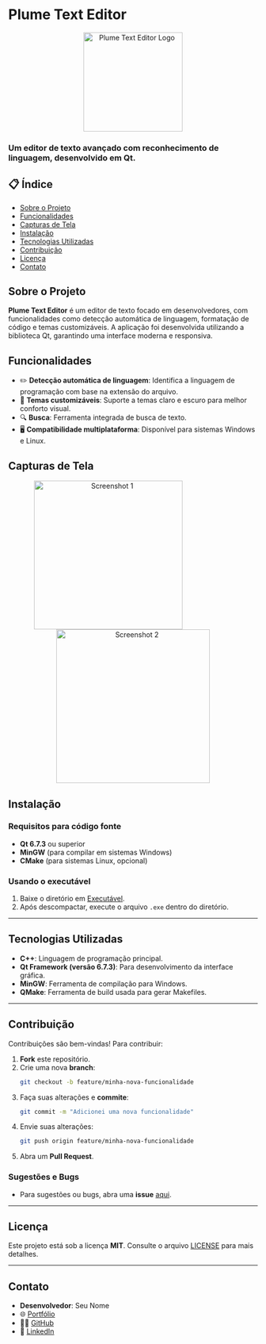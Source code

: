 # **Plume Text Editor**

<p align="center">
  <img src="https://raw.githubusercontent.com/AbrCs7/Editor-de-Textos-CodeWriter/refs/heads/main/C%C3%B3digo%20Fonte/img/edit.png" alt="Plume Text Editor Logo" width="200"/>
</p>

### Um editor de texto avançado com reconhecimento de linguagem, desenvolvido em Qt.

## 📋 Índice

- [Sobre o Projeto](#sobre-o-projeto)
- [Funcionalidades](#funcionalidades)
- [Capturas de Tela](#capturas-de-tela)
- [Instalação](#instalação)
- [Tecnologias Utilizadas](#tecnologias-utilizadas)
- [Contribuição](#contribuição)
- [Licença](#licença)
- [Contato](#contato)

## Sobre o Projeto

**Plume Text Editor** é um editor de texto focado em desenvolvedores, com funcionalidades como detecção automática de linguagem, formatação de código e temas customizáveis. A aplicação foi desenvolvida utilizando a biblioteca Qt, garantindo uma interface moderna e responsiva.

## Funcionalidades

- ✏️ **Detecção automática de linguagem**: Identifica a linguagem de programação com base na extensão do arquivo.
- 🎨 **Temas customizáveis**: Suporte a temas claro e escuro para melhor conforto visual.
- 🔍 **Busca**: Ferramenta integrada de busca de texto.
- 🖥️ **Compatibilidade multiplataforma**: Disponível para sistemas Windows e Linux.

## Capturas de Tela

<p align="center">
  <img src="https://raw.githubusercontent.com/AbrCs7/Editor-de-Textos-CodeWriter/refs/heads/main/C%C3%B3digo%20Fonte/screenshots/1.png" alt="Screenshot 1" width="300" style="margin-right: 100px;"/>
  <img src="https://raw.githubusercontent.com/AbrCs7/Editor-de-Textos-CodeWriter/refs/heads/main/C%C3%B3digo%20Fonte/screenshots/2.png" alt="Screenshot 2" width="310"/>
</p>

## Instalação

### Requisitos para código fonte

- **Qt 6.7.3** ou superior
- **MinGW** (para compilar em sistemas Windows)
- **CMake** (para sistemas Linux, opcional)

### Usando o executável

1. Baixe o diretório em [Executável](https://github.com/SeuUsuario/Plume-Text-Editor/tree/main/Executavel%20Windows).
2. Após descompactar, execute o arquivo `.exe` dentro do diretório.

---

## Tecnologias Utilizadas

- **C++**: Linguagem de programação principal.
- **Qt Framework (versão 6.7.3)**: Para desenvolvimento da interface gráfica.
- **MinGW**: Ferramenta de compilação para Windows.
- **QMake**: Ferramenta de build usada para gerar Makefiles.

---

## Contribuição

Contribuições são bem-vindas! Para contribuir:

1. **Fork** este repositório.
2. Crie uma nova **branch**:
    ```bash
    git checkout -b feature/minha-nova-funcionalidade
    ```
3. Faça suas alterações e **commite**:
    ```bash
    git commit -m "Adicionei uma nova funcionalidade"
    ```
4. Envie suas alterações:
    ```bash
    git push origin feature/minha-nova-funcionalidade
    ```
5. Abra um **Pull Request**.

### Sugestões e Bugs
- Para sugestões ou bugs, abra uma **issue** [aqui](https://github.com/SeuUsuario/Plume-Text-Editor/issues).

---

## Licença

Este projeto está sob a licença **MIT**. Consulte o arquivo [LICENSE](./LICENSE) para mais detalhes.

---

## Contato

- **Desenvolvedor**: Seu Nome
- 🌐 [Portfólio](https://seuportifolio.com/)
- 👨‍💻 [GitHub](https://github.com/SeuUsuario)
- 💼 [LinkedIn](https://www.linkedin.com/in/seulinkedin/)
